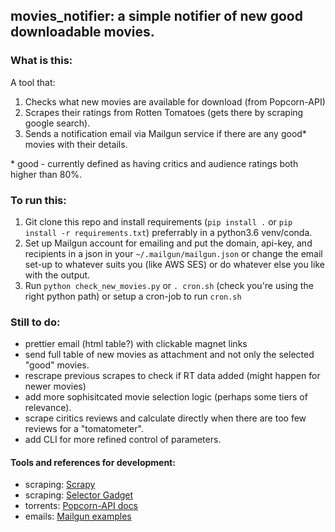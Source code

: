 ## movies_notifier: a simple notifier of new good downloadable movies.

### What is this:
A tool that:
1. Checks what new movies are available for download (from Popcorn-API)
2. Scrapes their ratings from Rotten Tomatoes (gets there by scraping google search).
3. Sends a notification email via Mailgun service if there are any good* movies with their details.

\* good - currently defined as having critics and audience ratings both higher than 80%.


### To run this:
1. Git clone this repo and install requirements (`pip install .` or `pip install -r requirements.txt`) preferrably in a python3.6 venv/conda.
2. Set up Mailgun account for emailing and put the domain, api-key, and recipients in a json in your `~/.mailgun/mailgun.json` or change the email set-up to whatever suits you (like AWS SES) or do whatever else you like with the output.
4. Run `python check_new_movies.py` or `. cron.sh` (check you're using the right python path) or setup a cron-job to run `cron.sh`


### Still to do:
* prettier email (html table?) with clickable magnet links
* send full table of new movies as attachment and not only the selected "good" movies.
* rescrape previous scrapes to check if RT data added (might happen for newer movies)
* add more sophisitcated movie selection logic (perhaps some tiers of relevance).
* scrape ciritics reviews and calculate directly when there are too few reviews for a "tomatometer".
* add CLI for more refined control of parameters.


#### Tools and references for development:
- scraping: [Scrapy](https://docs.scrapy.org/en/latest/)
- scraping: [Selector Gadget](https://selectorgadget.com/)
- torrents: [Popcorn-API docs](https://popcornofficial.docs.apiary.io/#)
- emails: [Mailgun examples](https://documentation.mailgun.com/en/latest/api-sending.html#examples)
